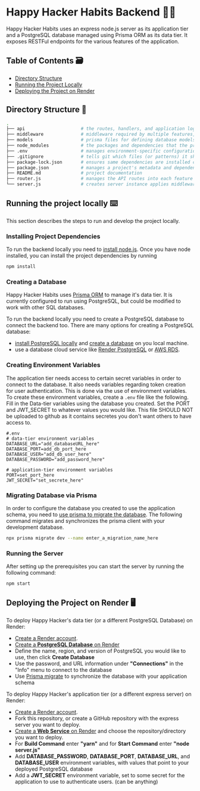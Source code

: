 # Happy Hacker Habits Backend 👩‍💻
Happy Hacker Habits uses an express node.js server as its application tier and a 
PostgreSQL database managed using Prisma ORM as its data tier. It exposes RESTFul endpoints
for the various features of the application.   


## Table of Contents 🗃️
- [Directory Structure](#directory-structure-📁)
- [Running the Project Locally](#running-the-project-locally-⌨️)
- [Deploying the Project on Render](#deploying-the-project-on-render-🖥️)


## Directory Structure 📁
``` BASH
.
├── api                     # the routes, handlers, and application logic for each feature
├── middleware              # middleware required by multiple features, like authenticating users
├── models                  # prisma files for defining database models and recording past migrations
├── node_modules            # the packages and dependencies that the project requires
├── .env                    # manages environment-specific configuration settings
├── .gitignore              # tells git which files (or patterns) it should ignore
├── package-lock.json       # ensures same dependencies are installed consistently across different environments
├── package.json            # manages a project's metadata and dependencies
├── README.md               # project documentation 
├── router.js               # manages the API routes into each feature 
└── server.js               # creates server instance applies middleware required by entire app
```


## Running the project locally ⌨️
This section describes the steps to run and develop the project locally. 

### Installing Project Dependencies
To run the backend locally you need to [install node.js](https://nodejs.org/en/download). 
Once you have node installed, you can install the project dependencies by running

``` BASH
npm install
```

### Creating a Database
Happy Hacker Habits uses [Prisma ORM](https://www.prisma.io/docs) to manage it's data tier. 
It is currently configured to run using PostgreSQL, but could be modified to work with other SQL databases. 

To run the backend locally you need to create a PostgreSQL database to connect the backend too.
There are many options for creating a PostgreSQL database:
- [install PostgreSQL locally](https://www.postgresql.org/download/) 
  and [create a database](https://www.postgresql.org/docs/current/manage-ag-createdb.html) 
  on you local machine.
- use a database cloud service like [Render PostgreSQL](https://docs.render.com/databases) 
  or [AWS RDS](https://aws.amazon.com/rds/).


### Creating Environment Variables  
The application tier needs access to certain secret variables in order to connect to the database. 
It also needs variables regarding token creation for user authentication. This is done via the use of environment variables.
To create these environment variables, create a `.env` file like the following. Fill in the Data-tier variables
using the database you created. Set the PORT and JWT_SECRET to whatever values you would like. 
This file SHOULD NOT be uploaded to github as it contains secretes you don't want others to have access to.

```
#.env
# data-tier environment variables
DATABASE_URL="add_databaseURL_here"
DATABASE_PORT=add_db_port_here
DATABASE_USER="add_db_user_here"
DATABASE_PASSWORD="add_password_here"

# application-tier environment variables
PORT=set_port_here
JWT_SECRET="set_secrete_here"
```

### Migrating Database via Prisma
In order to configure the database you created to use the application schema, you need to 
[use prisma to migrate the database](https://www.prisma.io/docs/orm/prisma-migrate/getting-started). 
The following command migrates and synchronizes the prisma client with 
your development database. 

``` BASH
npx prisma migrate dev --name enter_a_migration_name_here
```

### Running the Server  
After setting up the prerequisites you can start the server by running the following command:

``` BASH
npm start
```

## Deploying the Project on Render 🖥️
To deploy Happy Hacker's data tier (or a different PostgreSQL Database) on Render:
- [Create a Render account](https://dashboard.render.com/register/).
- [Create a **PostgreSQL Database** on Render](https://docs.render.com/databases) 
- Define the name, region, and version of PostgreSQL you would like to use, then click **Create Database**
- Use the password, and URL information under **"Connections"** in the "Info" menu to connect to the database 
- Use [Prisma migrate](https://www.prisma.io/docs/orm/prisma-migrate/getting-started) to synchronize the database with your application schema 

To deploy Happy Hacker's application tier (or a different express server) on Render:
- [Create a Render account](https://dashboard.render.com/register/).
- Fork this repository, or create a GitHub repository with the express server you want to deploy.
- [Create a **Web Service** on Render](https://docs.render.com/deploy-node-express-app) 
  and choose the repository/directory you want to deploy.
- For **Build Command** enter **"yarn"** and for **Start Command** enter **"node server.js"**
- Add **DATABASE_PASSWORD**, **DATABASE_PORT**, **DATABASE_URL**, and **DATABASE_USER** environment variables, 
  with values that point to your deployed PostgreSQL database
- Add a **JWT_SECRET** environment variable, set to some secret for the application to 
  use to authenticate users. (can be anything)
